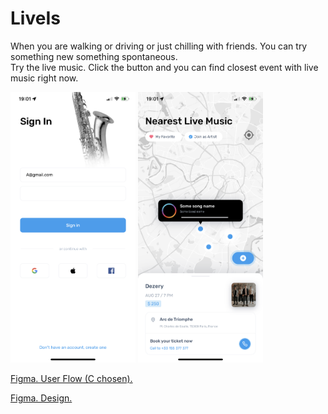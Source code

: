 # LiveIs

When you are walking or driving or just chilling with friends. You can try something new something spontaneous. <br> Try the live music. Click the button and you can find closest event with live music right now.

<img src="IMG_1069.PNG" alt="drawing" width="200"/> <img src="IMG_1068.PNG" alt="drawing" width="200"/> 

[Figma. User Flow (C chosen).](https://www.figma.com/file/gfkQoVgInhl7wOAbfpHCX4/Live-Is---Brainstorm?node-id=0%3A1) 

[Figma. Design.](https://www.figma.com/file/s5uzPVlO5LirZk2nMjdAcS/Untramp-Live-Music-App) 
